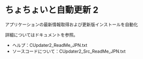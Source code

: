 # ちょちょいと自動更新 2
アプリケーションの最新情報取得および更新版インストールを自動化

詳細についてはドキュメントを参照。

- ヘルプ：CUpdater2_ReadMe_JPN.txt
- ソースコードについて：CUpdater2_Src_ReadMe_JPN.txt
